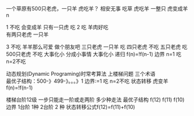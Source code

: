 一个草原有500只老虎，一只羊
虎吃羊？
 相安无事 吃草
 虎吃羊  一整只   虎变成羊
n

 1  不吃  会变成羊
  只有一只虎   吃
2 吃    羊肉好吃  
有两只老虎  一只羊

3 不吃  羊羊那么可爱  做个朋友吧
三只老虎  一只羊  吃
四只老虎   不吃
五只老虎 吃  
500只老虎   不吃
大事化小   分成小事情
大事化小  递归
f(n)=!f(n-1)
边界   n=1 吃  n=2不吃

动态规划(Dynamic Programing)时常考算法  上楼梯问题
三个术语  
最优子结构：500-》499-》。。。》1
边界:=1 吃 n=2不吃
状态转移  虎变羊 f(n)=!f(n-1)


  
楼梯台阶12级  一步只能走一阶或走两阶   多少种走法
最优子结构  f(12) f(11) f(10)
边界    1台阶 1种     2台阶 2 种 
状态转移公式f(12)=f(11)+f(10)
